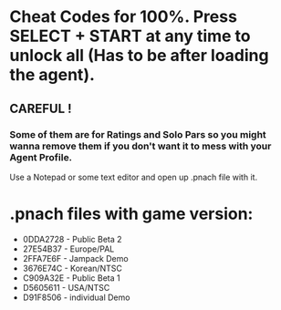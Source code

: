 # Cheat Codes for 100%. Press SELECT + START at any time to unlock all (Has to be after loading the agent).
## CAREFUL !
### Some of them are for Ratings and Solo Pars so you might wanna remove them if you don't want it to mess with your Agent Profile.
Use a Notepad or some text editor and open up .pnach file with it.

# .pnach files with game version:
- 0DDA2728 - Public Beta 2
- 27E54B37 - Europe/PAL
- 2FFA7E6F - Jampack Demo
- 3676E74C - Korean/NTSC
- C909A32E - Public Beta 1
- D5605611 - USA/NTSC
- D91F8506 - individual Demo
